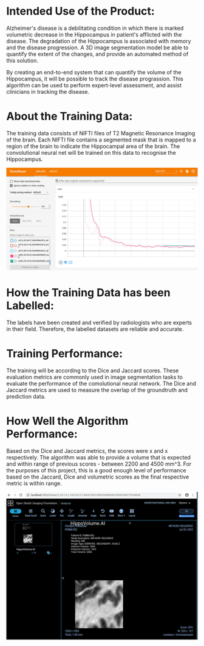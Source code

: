 # Intended Use of the Product: 

Alzheimer's disease is a debilitating condition in which there is marked volumetric decrease in the Hippocampus in patient's afflicted with the disease. The degradation of the Hippocampus is associated with memory and the disease progression. A 3D image segmentation model be able to quantify the extent of the changes, and provide an automated method of this solution. 

By creating an end-to-end system that can quantify the volume of the Hippocampus, it will be possible to track the disease prograssion. This algorithm can be used to perform expert-level assessment, and assist clinicians in tracking the disease. 

# About the Training Data:

The training data consists of NIFTI files of T2 Magnetic Resonance Imaging of the brain. Each NIFTI file contains a segmented mask that is mapped to a region of the brain to indicate the Hippocampal area of the brain. The convolutional neural net will be trained on this data to recognise the Hippocampus. 

![Tensorboard](./Screenshots/Tensorboard.png)

# How the Training Data has been Labelled:

The labels have been created and verified by radiologists who are experts in their field. Therefore, the labelled datasets are reliable and accurate.   

# Training Performance:

The training will be according to the Dice and Jaccard scores. These evaluation metrics are commonly used in image segmentation tasks to evaluate the performance of the comolutional neural network. The Dice and Jaccard metrics are used to measure the overlap of the groundtruth and prediction data. 

# How Well the Algorithm Performance:

Based on the Dice and Jaccard metrics, the scores were x and x respectively. The algorithm was able to provide a volume that is expected and within range of previous scores - between 2200 and 4500 mm^3. For the purposes of this project, this is a good enough level of performance based on the Jaccard, Dice and volumetric scores as the final respective metric is within range.  

![Report](./Screenshots/Report%20.jpg)